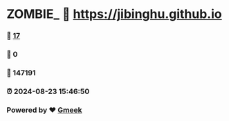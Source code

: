 # ZOMBIE_ :link: https://jibinghu.github.io 
### :page_facing_up: [17](https://jibinghu.github.io/tag.html) 
### :speech_balloon: 0 
### :hibiscus: 147191 
### :alarm_clock: 2024-08-23 15:46:50 
### Powered by :heart: [Gmeek](https://github.com/Meekdai/Gmeek)

